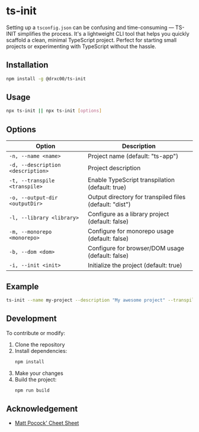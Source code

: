 # ts-init

Setting up a `tsconfig.json` can be confusing and time-consuming — TS-INIT simplifies the process. It's a lightweight CLI tool that helps you quickly scaffold a clean, minimal TypeScript project. Perfect for starting small projects or experimenting with TypeScript without the hassle.

## Installation

```bash
npm install -g @drxc00/ts-init
```

## Usage

```bash
npx ts-init || npx ts-init [options]
```

## Options

| Option                            | Description                                             |
| --------------------------------- | ------------------------------------------------------- |
| `-n, --name <name>`               | Project name (default: "ts-app")                        |
| `-d, --description <description>` | Project description                                     |
| `-t, --transpile <transpile>`     | Enable TypeScript transpilation (default: true)         |
| `-o, --output-dir <outputDir>`    | Output directory for transpiled files (default: "dist") |
| `-l, --library <library>`         | Configure as a library project (default: false)         |
| `-m, --monorepo <monorepo>`       | Configure for monorepo usage (default: false)           |
| `-b, --dom <dom>`                 | Configure for browser/DOM usage (default: false)        |
| `-i, --init <init>`               | Initialize the project (default: true)                  |

## Example

```bash
ts-init --name my-project --description "My awesome project" --transpile true --output-dir build
```

## Development

To contribute or modify:

1. Clone the repository
2. Install dependencies:
   ```bash
   npm install
   ```
3. Make your changes
4. Build the project:
   ```bash
   npm run build
   ```

## Acknowledgement

- [Matt Pocock' Cheet Sheet](https://www.totaltypescript.com/tsconfig-cheat-sheet)
